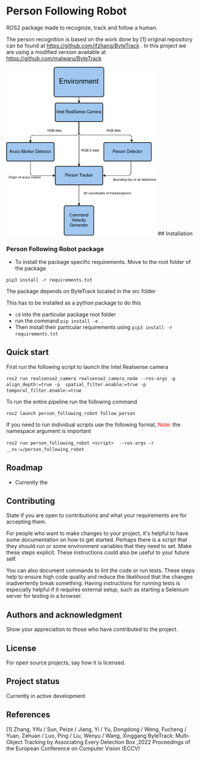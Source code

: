 # Person Following Robot 

ROS2 package made to recognize, track and follow a human. 

The person recognition is based on the work done by [1] original repository can be found at https://github.com/ifzhang/ByteTrack . In this project we are using a modified version available at https://github.com/malwaru/ByteTrack


<img src="https://raw.githubusercontent.com/malwaru/person_following_robot/devel/images/Tracking_pipeline.png" width="400">
## Installation

### Person Following Robot package 

- To install the package specific requirements. Move to the root folder of the package 

```
pip3 install -r requirements.txt
```

The package depends on ByteTrack located in the src folder 

This has to be installed as a python package to do this 
- `cd` into the particular package root folder
- run the command ``` pip install -e . ```
- Then install their particular requirements using `pip3 install -r requirements.txt`

## Quick start

First run the following script to launch the Intel Realsense camera

```
ros2 run realsense2_camera realsense2_camera_node --ros-args -p align_depth:=true -p  spatial_filter.enable:=true -p temporal_filter.enable:=true
```

To run the entire pipeline run the following command

```shell
ros2 launch person_following_robot follow_person
```

If you need to run individual scripts use the following format, <span style="color:red">Note:</span> the namespace argument is important 

`ros2 run person_following_robot <script>  --ros-args -r __ns:=/person_following_robot` 

## Roadmap

- Currently the 



## Contributing
State if you are open to contributions and what your requirements are for accepting them.

For people who want to make changes to your project, it's helpful to have some documentation on how to get started. Perhaps there is a script that they should run or some environment variables that they need to set. Make these steps explicit. These instructions could also be useful to your future self.

You can also document commands to lint the code or run tests. These steps help to ensure high code quality and reduce the likelihood that the changes inadvertently break something. Having instructions for running tests is especially helpful if it requires external setup, such as starting a Selenium server for testing in a browser.

## Authors and acknowledgment
Show your appreciation to those who have contributed to the project.

## License
For open source projects, say how it is licensed.

## Project status

Currently in active development 

## References

[1] Zhang, Yifu / Sun, Peize / Jiang, Yi / Yu, Dongdong / Weng, Fucheng / Yuan, Zehuan / Luo, Ping / Liu, Wenyu / Wang, Xinggang 
ByteTrack: Multi-Object Tracking by Associating Every Detection Box ,2022 Proceedings of the European Conference on Computer Vision (ECCV) 

